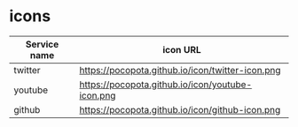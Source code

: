 # icons
|  Service name  |  icon URL  |
| ---- | ---- |
|  twitter  |  https://pocopota.github.io/icon/twitter-icon.png  |
|  youtube  |  https://pocopota.github.io/icon/youtube-icon.png  |
|  github  |  https://pocopota.github.io/icon/github-icon.png  |
